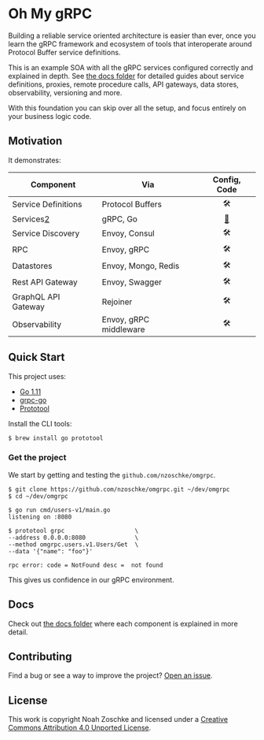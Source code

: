 # Oh My gRPC

Building a reliable service oriented architecture is easier than ever, once you learn the gRPC framework and ecosystem of tools that interoperate around Protocol Buffer service definitions.

This is an example SOA with all the gRPC services configured correctly and explained in depth. See [the docs folder](docs/) for detailed guides about service definitions, proxies, remote procedure calls, API gateways, data stores, observability, versioning and more.

With this foundation you can skip over all the setup, and focus entirely on your business logic code.

## Motivation

It demonstrates:

| Component           | Via                    | Config, Code              |
|---------------------|------------------------|:-------------------------:|
| Service Definitions | Protocol Buffers       | 🛠                        |
| Services[2]         | gRPC, Go               | [💾](cmd/users-v1/main.go)|
| Service Discovery   | Envoy, Consul          | 🛠                        |
| RPC                 | Envoy, gRPC            | 🛠                        |
| Datastores          | Envoy, Mongo, Redis    | 🛠                        |
| Rest API Gateway    | Envoy, Swagger         | 🛠                        |
| GraphQL API Gateway | Rejoiner               | 🛠                        |
| Observability       | Envoy, gRPC middleware | 🛠                        |

[2]: docs/grpc-service.md

## Quick Start

This project uses:

- [Go 1.11](https://golang.org/)
- [grpc-go](https://github.com/grpc/grpc-go)
- [Prototool](https://github.com/uber/prototool)


Install the CLI tools:

```console
$ brew install go prototool
```

### Get the project

We start by getting and testing the `github.com/nzoschke/omgrpc`.

```shell
$ git clone https://github.com/nzoschke/omgrpc.git ~/dev/omgrpc
$ cd ~/dev/omgrpc

$ go run cmd/users-v1/main.go
listening on :8080

$ prototool grpc                    \
--address 0.0.0.0:8080              \
--method omgrpc.users.v1.Users/Get  \
--data '{"name": "foo"}'

rpc error: code = NotFound desc =  not found
```

This gives us confidence in our gRPC environment.

## Docs

Check out [the docs folder](docs/) where each component is explained in more detail.

## Contributing

Find a bug or see a way to improve the project? [Open an issue](https://github.com/nzoschke/omgrpc/issues).

## License

This work is copyright Noah Zoschke and licensed under a [Creative Commons Attribution 4.0 Unported License](https://creativecommons.org/licenses/by/4.0/).